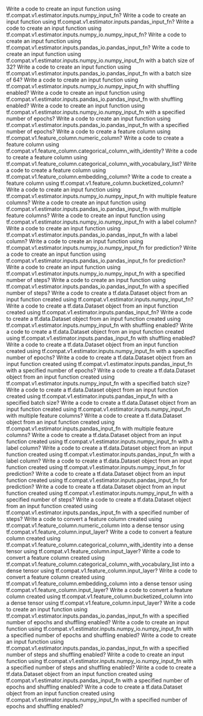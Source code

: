 Write a code to create an input function using tf.compat.v1.estimator.inputs.numpy_input_fn?
Write a code to create an input function using tf.compat.v1.estimator.inputs.pandas_input_fn?
Write a code to create an input function using tf.compat.v1.estimator.inputs.numpy_io.numpy_input_fn?
Write a code to create an input function using tf.compat.v1.estimator.inputs.pandas_io.pandas_input_fn?
Write a code to create an input function using tf.compat.v1.estimator.inputs.numpy_io.numpy_input_fn with a batch size of 32?
Write a code to create an input function using tf.compat.v1.estimator.inputs.pandas_io.pandas_input_fn with a batch size of 64?
Write a code to create an input function using tf.compat.v1.estimator.inputs.numpy_io.numpy_input_fn with shuffling enabled?
Write a code to create an input function using tf.compat.v1.estimator.inputs.pandas_io.pandas_input_fn with shuffling enabled?
Write a code to create an input function using tf.compat.v1.estimator.inputs.numpy_io.numpy_input_fn with a specified number of epochs?
Write a code to create an input function using tf.compat.v1.estimator.inputs.pandas_io.pandas_input_fn with a specified number of epochs?
Write a code to create a feature column using tf.compat.v1.feature_column.numeric_column?
Write a code to create a feature column using tf.compat.v1.feature_column.categorical_column_with_identity?
Write a code to create a feature column using tf.compat.v1.feature_column.categorical_column_with_vocabulary_list?
Write a code to create a feature column using tf.compat.v1.feature_column.embedding_column?
Write a code to create a feature column using tf.compat.v1.feature_column.bucketized_column?
Write a code to create an input function using tf.compat.v1.estimator.inputs.numpy_io.numpy_input_fn with multiple feature columns?
Write a code to create an input function using tf.compat.v1.estimator.inputs.pandas_io.pandas_input_fn with multiple feature columns?
Write a code to create an input function using tf.compat.v1.estimator.inputs.numpy_io.numpy_input_fn with a label column?
Write a code to create an input function using tf.compat.v1.estimator.inputs.pandas_io.pandas_input_fn with a label column?
Write a code to create an input function using tf.compat.v1.estimator.inputs.numpy_io.numpy_input_fn for prediction?
Write a code to create an input function using tf.compat.v1.estimator.inputs.pandas_io.pandas_input_fn for prediction?
Write a code to create an input function using tf.compat.v1.estimator.inputs.numpy_io.numpy_input_fn with a specified number of steps?
Write a code to create an input function using tf.compat.v1.estimator.inputs.pandas_io.pandas_input_fn with a specified number of steps?
Write a code to create a tf.data.Dataset object from an input function created using tf.compat.v1.estimator.inputs.numpy_input_fn?
Write a code to create a tf.data.Dataset object from an input function created using tf.compat.v1.estimator.inputs.pandas_input_fn?
Write a code to create a tf.data.Dataset object from an input function created using tf.compat.v1.estimator.inputs.numpy_input_fn with shuffling enabled?
Write a code to create a tf.data.Dataset object from an input function created using tf.compat.v1.estimator.inputs.pandas_input_fn with shuffling enabled?
Write a code to create a tf.data.Dataset object from an input function created using tf.compat.v1.estimator.inputs.numpy_input_fn with a specified number of epochs?
Write a code to create a tf.data.Dataset object from an input function created using tf.compat.v1.estimator.inputs.pandas_input_fn with a specified number of epochs?
Write a code to create a tf.data.Dataset object from an input function created using tf.compat.v1.estimator.inputs.numpy_input_fn with a specified batch size?
Write a code to create a tf.data.Dataset object from an input function created using tf.compat.v1.estimator.inputs.pandas_input_fn with a specified batch size?
Write a code to create a tf.data.Dataset object from an input function created using tf.compat.v1.estimator.inputs.numpy_input_fn with multiple feature columns?
Write a code to create a tf.data.Dataset object from an input function created using tf.compat.v1.estimator.inputs.pandas_input_fn with multiple feature columns?
Write a code to create a tf.data.Dataset object from an input function created using tf.compat.v1.estimator.inputs.numpy_input_fn with a label column?
Write a code to create a tf.data.Dataset object from an input function created using tf.compat.v1.estimator.inputs.pandas_input_fn with a label column?
Write a code to create a tf.data.Dataset object from an input function created using tf.compat.v1.estimator.inputs.numpy_input_fn for prediction?
Write a code to create a tf.data.Dataset object from an input function created using tf.compat.v1.estimator.inputs.pandas_input_fn for prediction?
Write a code to create a tf.data.Dataset object from an input function created using tf.compat.v1.estimator.inputs.numpy_input_fn with a specified number of steps?
Write a code to create a tf.data.Dataset object from an input function created using tf.compat.v1.estimator.inputs.pandas_input_fn with a specified number of steps?
Write a code to convert a feature column created using tf.compat.v1.feature_column.numeric_column into a dense tensor using tf.compat.v1.feature_column.input_layer?
Write a code to convert a feature column created using tf.compat.v1.feature_column.categorical_column_with_identity into a dense tensor using tf.compat.v1.feature_column.input_layer?
Write a code to convert a feature column created using tf.compat.v1.feature_column.categorical_column_with_vocabulary_list into a dense tensor using tf.compat.v1.feature_column.input_layer?
Write a code to convert a feature column created using tf.compat.v1.feature_column.embedding_column into a dense tensor using tf.compat.v1.feature_column.input_layer?
Write a code to convert a feature column created using tf.compat.v1.feature_column.bucketized_column into a dense tensor using tf.compat.v1.feature_column.input_layer?
Write a code to create an input function using tf.compat.v1.estimator.inputs.pandas_io.pandas_input_fn with a specified number of epochs and shuffling enabled?
Write a code to create an input function using tf.compat.v1.estimator.inputs.numpy_io.numpy_input_fn with a specified number of epochs and shuffling enabled?
Write a code to create an input function using tf.compat.v1.estimator.inputs.pandas_io.pandas_input_fn with a specified number of steps and shuffling enabled?
Write a code to create an input function using tf.compat.v1.estimator.inputs.numpy_io.numpy_input_fn with a specified number of steps and shuffling enabled?
Write a code to create a tf.data.Dataset object from an input function created using tf.compat.v1.estimator.inputs.pandas_input_fn with a specified number of epochs and shuffling enabled?
Write a code to create a tf.data.Dataset object from an input function created using tf.compat.v1.estimator.inputs.numpy_input_fn with a specified number of epochs and shuffling enabled?